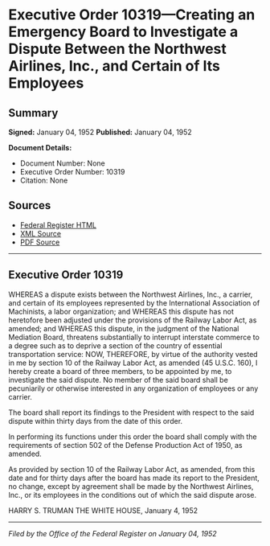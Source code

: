 # Executive Order 10319—Creating an Emergency Board to Investigate a Dispute Between the Northwest Airlines, Inc., and Certain of Its Employees

## Summary

**Signed:** January 04, 1952
**Published:** January 04, 1952

**Document Details:**
- Document Number: None
- Executive Order Number: 10319
- Citation: None

## Sources
- [Federal Register HTML](https://www.presidency.ucsb.edu/documents/executive-order-10319-creating-emergency-board-investigate-dispute-between-the-northwest)
- [XML Source](None)
- [PDF Source](None)

---

## Executive Order 10319

WHEREAS a dispute exists between the Northwest Airlines, Inc., a carrier, and certain of its employees represented by the International Association of Machinists, a labor organization; and
WHEREAS this dispute has not heretofore been adjusted under the provisions of the Railway Labor Act, as amended; and
WHEREAS this dispute, in the judgment of the National Mediation Board, threatens substantially to interrupt interstate commerce to a degree such as to deprive a section of the country of essential transportation service:
NOW, THEREFORE, by virtue of the authority vested in me by section 10 of the Railway Labor Act, as amended (45 U.S.C. 160), I hereby create a board of three members, to be appointed by me, to investigate the said dispute. No member of the said board shall be pecuniarily or otherwise interested in any organization of employees or any carrier.

The board shall report its findings to the President with respect to the said dispute within thirty days from the date of this order.

In performing its functions under this order the board shall comply with the requirements of section 502 of the Defense Production Act of 1950, as amended.

As provided by section 10 of the Railway Labor Act, as amended, from this date and for thirty days after the board has made its report to the President, no change, except by agreement shall be made by the Northwest Airlines, Inc., or its employees in the conditions out of which the said dispute arose.

HARRY S. TRUMAN
THE WHITE HOUSE,
January 4, 1952

---

*Filed by the Office of the Federal Register on January 04, 1952*
